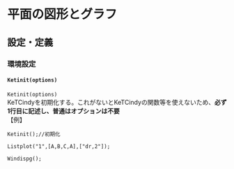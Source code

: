 # 平面の図形とグラフ  
## 設定・定義  
### 環境設定  
#### `Ketinit(options)`  
`Ketinit(options)`  
KeTCindyを初期化する。これがないとKeTCindyの関数等を使えないため、**必ず1行目に記述し、普通はオプションは不要**  
【例】  
```  
Ketinit();//初期化  
  
Listplot("1",[A,B,C,A],["dr,2"]);  
  
Windispg();  
```
